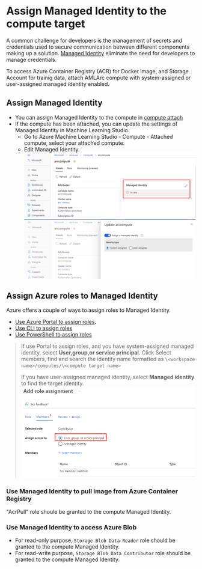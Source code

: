 # Assign Managed Identity to the compute target

A common challenge for developers is the management of secrets and credentials used to secure communication between different components making up a solution. [Managed Identity](https://docs.microsoft.com/en-us/azure/active-directory/managed-identities-azure-resources/overview) eliminate the need for developers to manage credentials.

To access Azure Container Registry (ACR) for Docker image, and Storage Account for trainig data, attach AMLArc compute with system-assigned or user-assigned managed identity enabled.

## Assign Managed Identity 

- You can assign Managed Identity to the compute in [compute attach](./attach-compute.md)
- If the compute has been attached, you can update the settings of Managed Identity in Machine Learning Studio.
  - Go to Azure Machine Learning Studio - Compute - Attached compute, select your attached compute.
  - Edit Managed Identity.
   ![Managed identity](./media/edit-identity.png)
   ![Managed identity](./media/update-identity2.png)

## Assign Azure roles to Managed Identity

Azure offers a couple of ways to assign roles to Managed Identity.
- [Use Azure Portal to assign roles](https://docs.microsoft.com/en-us/azure/role-based-access-control/role-assignments-portal?tabs=current).
- [Use CLI to assign roles](https://docs.microsoft.com/en-us/azure/role-based-access-control/role-assignments-cli)
- [Use PowerShell to assign roles](https://docs.microsoft.com/en-us/azure/role-based-access-control/role-assignments-powershell)

>If use Portal to assign roles, and you have system-assigned managed identity, select **User,group,or service principal**. Click Select members, find and search the identity name formatted as ``\<workspace name>/computes/\<compute target name>``
>
> If you have user-assigned managed identity, select **Managed identity** to find the target identity. 
   ![Managed identity](./media/assign-role.png)
   
   ### Use Managed Identity to pull image from Azure Container Registry
   
   "AcrPull" role shoule be granted to the compute Managed Identity.
   
   ### Use Managed Identity to access Azure Blob
   
-	For read-only purpose, `Storage Blob Data Reader` role should be granted to the compute Managed Identity.
-	For read-write purpose, `Storage Blob Data Contributor` role should be granted to the compute Managed Identity.
